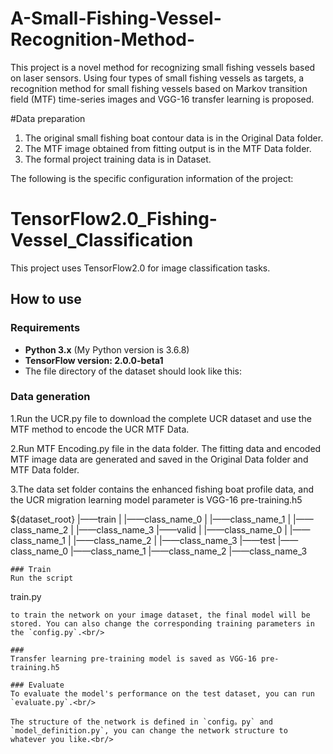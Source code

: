 # A-Small-Fishing-Vessel-Recognition-Method-
This project is a novel method for recognizing small fishing vessels based on laser sensors. Using four types of small fishing vessels as targets, a recognition method for small fishing vessels based on Markov transition field (MTF) time-series images and VGG-16 transfer learning is proposed. 

#Data preparation
1. The original small fishing boat contour data is in the Original Data folder.
2. The MTF image obtained from fitting output is in the MTF Data folder.
3. The formal project training data is in Dataset.


The following is the specific configuration information of the project:
# TensorFlow2.0_Fishing-Vessel_Classification
This project uses TensorFlow2.0 for image classification tasks.

## How to use
### Requirements
+ **Python 3.x** (My Python version is 3.6.8)<br/>
+ **TensorFlow version: 2.0.0-beta1**<br/> 
+ The file directory of the dataset should look like this: <br/>

### Data generation
1.Run the UCR.py file to download the complete UCR dataset and use the MTF method to encode the  UCR MTF Data.

2.Run MTF Encoding.py file in the data folder. 
The fitting data and encoded MTF image data are generated and saved in the Original Data folder and MTF Data folder.

3.The data set folder contains the enhanced fishing boat profile data, and the UCR migration learning model parameter is VGG-16 pre-training.h5 


${dataset_root}
|——train
|   |——class_name_0
|   |——class_name_1
|   |——class_name_2
|   |——class_name_3
|——valid
|   |——class_name_0
|   |——class_name_1
|   |——class_name_2
|   |——class_name_3
|——test
    |——class_name_0
    |——class_name_1
    |——class_name_2
    |——class_name_3
```
### Train
Run the script
```
train.py
```
to train the network on your image dataset, the final model will be stored. You can also change the corresponding training parameters in the `config.py`.<br/>

### 
Transfer learning pre-training model is saved as VGG-16 pre-training.h5

### Evaluate
To evaluate the model's performance on the test dataset, you can run `evaluate.py`.<br/>

The structure of the network is defined in `config。py` and `model_definition.py`, you can change the network structure to whatever you like.<br/>
